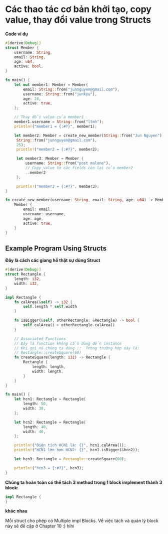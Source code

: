 # Các thao tác cơ bản khởi tạo, copy value, thay đổi value trong Structs

**Code ví dụ**

```rust
#[derive(Debug)]
struct Member {
    username: String,
    email: String,
    age: u64,
    active: bool,
}

fn main() {
    let mut member1: Member = Member{
        email: String::from("junnguyen@gmail.com"),
        username: String::from("junkyu"),
        age: 28,
        active: true,
    };

    // Thay đổi value của member1
    member1.username = String::from("ltmh");
    println!("member1 = {:#?}", member1);

    let member2: Member = create_new_member(String::from("Jun Nguyen"),
     String::from("junnguyen@gmail.com"),
     25);
     println!("member2 = {:#?}", member2);

     let member3: Member = Member {
         username: String::from("post malone"),
         // Copy value từ các fields còn lại của member2
         ..member2
     };

     println!("member3 = {:#?}", member3);
}

fn create_new_member(username: String, email: String, age: u64) -> Member {
    Member {
        email: email,
        username: username,
        age: age,
        active: true,
    }
}
```

## Example Program Using Structs

**Đây là cách các giang hồ thật sự dùng Struct**
```rust
#[derive(Debug)]
struct Rectangle {
    length: i32,
    width: i32,
}

impl Rectangle {
    fn calArea(&self) -> i32 {
        self.length * self.width
    }

    fn isBigger(&self, otherRectangle: &Rectangle) -> bool {
        self.calArea() > otherRectangle.calArea()
    }

    // Associated Functions
    // Đây là function không cần dùng đến instance
    // Khi gọi nó chúng ta dùng ::  Trong trường hợp này là:
    // Rectangle::createSquare(60)
    fn createSquare(length: i32) -> Rectangle {
        Rectangle {
            length: length,
            width: length,
        }
    } 
}

fn main() {
    let hcn1: Rectangle = Rectangle{
        length: 50,
        width: 30,
    };

    let hcn2: Rectangle = Rectangle{
        length: 40,
        width: 40,
    };

    println!("Diện tích HCN1 là: {}", hcn1.calArea());
    println!("HCN1 lớn hơn HCN2: {}", hcn1.isBigger(&hcn2));

    let hcn3: Rectangle = Rectangle::createSquare(60);

    println!("hcn3 = {:#?}", hcn3);
}
```

**Chúng ta hoàn toàn có thể tách 3 method trong 1 block implement thành 3 block:**
```rust
impl Rectangle {
}
```
**khác nhau**

Mỗi struct cho phép có Multiple impl Blocks.
Về việc tách và quản lý block này sẽ đề cập ở Chapter 10 :) hihi